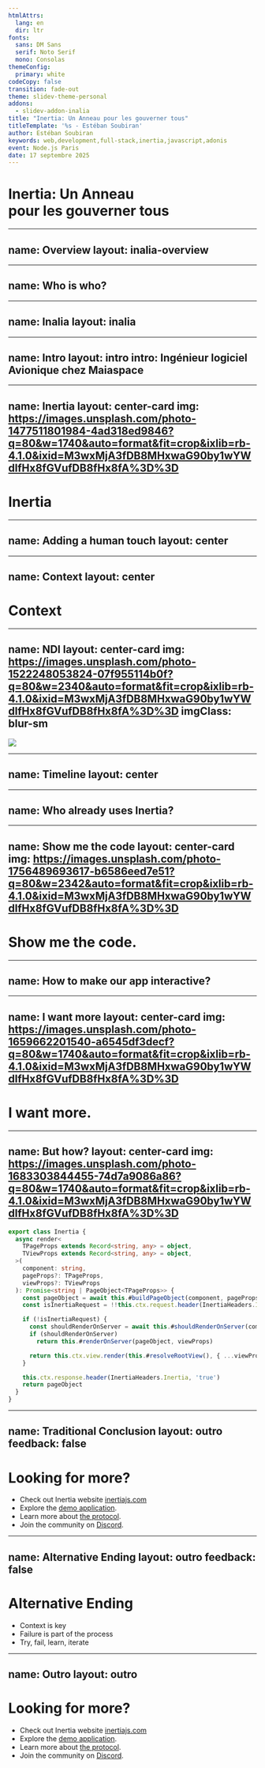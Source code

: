 ```yaml
---
htmlAttrs:
  lang: en
  dir: ltr
fonts:
  sans: DM Sans
  serif: Noto Serif
  mono: Consolas
themeConfig:
  primary: white
codeCopy: false
transition: fade-out
theme: slidev-theme-personal
addons:
  - slidev-addon-inalia
title: "Inertia: Un Anneau pour les gouverner tous"
titleTemplate: '%s - Estéban Soubiran'
author: Estéban Soubiran
keywords: web,development,full-stack,inertia,javascript,adonis
event: Node.js Paris
date: 17 septembre 2025
---
```


# Inertia: Un Anneau<br />pour les gouverner tous

<!--
Bonsoir tout le monde !

Vous allez bien ?

L'objectif des 20 prochaines minutes est simple, vous donnez l'envie d'utiliser Inertia dans vos projets. Inertia, c'est un outil que j'utilise au quotidien et qui a complètement changé ma manière de créer sur le web.
-->

---
name: Overview
layout: inalia-overview
---

<!--
Avant d'aller plus loin, je vous invite à scanner ce QR code.

Il vous mènera sur une page où vous allez pouvoir retrouver mes réseaux, répondre à des questions, pour le moment, ne le faites pas, et même poser vos questions auxquelles je vais pouvoir répondre au fur et à mesure.

À la fin, vous pourrez me donner un feedback. Mais à la fin, parce que ça ne serait pas très objectif de le faire maintenant.

Et à tout moment, vous pouvez réagir à ce que je dis, si vous trouvez ça drôle, si vous aimez ou simplement si vous êtes d'accord.
-->

---
name: Who is who?
---

<Inalia :questionId="1" />

<!--
Pour s'assurer que ça fonctionne bien chez tout le monde et pour nous donner du contexte dont on aura besoin par la suite, je vous invite à répondre à la première question, soit via la page sur laquelle vous êtes arrivé, soit en scannant le QR code.
-->

---
name: Inalia
layout: inalia
---

<!--
Derrière les QR code et les pages sur lesquels vous avez atterri, il y a une plateforme qui s'appelle Inalia.

Inalia, c'est un SaaS que je développe en live sur Twitch avec l'objectif de rendre nos présentations plus interactives et même mémorables !

Il va sortir de sa bêta privée dans les prochaines semaines et vous pouvez dès à présent vous pré-inscrire sur inalia.app.
-->

---
name: Intro
layout: intro
intro: Ingénieur logiciel Avionique chez <span class="i-custom-maiaspace
  inline-block size-5 align-text-top"></span> Maiaspace
---

<!--
Mais l'objectif ce soir, c'est surtout d'Inertia dont on va parler.

Avant de rentrer dans le vif du sujet, je me présente, je m'appelle Estéban. Je suis ingénieur logiciel Avionique chez MaiaSpace. MaiaSpace c'est une filiale d'ArianeGroup qui vise à développer un lanceur spatial partiellement réutilisable.

Quand je ne suis pas au travail, je gravite principalement autour des écosystèmes de Laravel, Vite, Vue et Nuxt.

Et lorsqu'il me reste un peu de temps j'écris des articles.

Dans le même temps, vous pouvez me retrouver partout et surtout sur Twitch où je stream plusieurs fois par semaine.
-->

---
name: Inertia
layout: center-card
img: https://images.unsplash.com/photo-1477511801984-4ad318ed9846?q=80&w=1740&auto=format&fit=crop&ixlib=rb-4.1.0&ixid=M3wxMjA3fDB8MHxwaG90by1wYWdlfHx8fGVufDB8fHx8fA%3D%3D
---

<h1 class="flex flex-row gap-4 items-center">
  <span class="i-devicon-inertiajs inline-block size-10"></span>
  Inertia
</h1>

<!--
Mais revenons à Inertia.

Je crois que ce talk est l'un des plus complexes que j'ai eu à écrire.

Non pas parce qu'Inertia est techniquement difficile, c'est même relativement simple à côté d'un talk sur les signaux et la réactivité.

Je crois qu'il y a deux raisons à cette complexité. D'abord, Inertia nous oblige à repenser la place de la technologie dans nos créations. Et ensuite, il y a le facteur humain lié au talk et à l'implicite d'Inertia.
-->

---
name: Adding a human touch
layout: center
---

<div class="flex flex-row gap-30">
  <v-clicks>
  <span class="i-devicon:java inline-block rounded-lg size-36" />

  <span class="i-devicon:javascript inline-block rounded-lg size-36" />

  <span class="i-devicon:laravel inline-block rounded-lg size-36" />
  </v-clicks>
</div>

<!--
Aujourd'hui, on est chez Takima. Ils font plutôt du Java et on l'a clairement vu au début, ils sont nombreux, vous (!) être nombreux.

Ensuite, l'évènement est organisé par Node.js Paris qui traite de l'écosystème JavaScript.

Enfin, Inertia est un outil né dans l'écosystème Laravel.

3 écosystèmes, chacun ayant un mindset complètement différent. Aujourd'hui, je dois réconcilier tout ça. Du coup, vous faire une énumération technique des fonctionnalités d'Inertia, ça ne vous aurait pas apporté grand chose ni même permis de comprendre et d'apprécier les raisons pour lesquelles la communauté aime l'outil.
-->

---
name: Context
layout: center
---

<h1 v-click class="text-9xl font-serif">
  Context
</h1>

<!--
Il y a aussi la notion de contexte. Le contexte d'une réflexion, d'un moment, d'un récit est essentiel pour comprendre toute l'histoire et ses subtilités.

D'ailleurs, le contexte est une notion devenue essentielle. On peut le voir avec la manipulation de l'information sur les réseaux ou simplement au travers des LLMs où la pertinence est directement liée à la qualité du contexte.

Alors laissez moi vous donner un peu de contexte.

Comment j'en suis arrivé à utiliser Inertia et pourquoi je l'aime tant.
-->

---
name: NDI
layout: center-card
img: https://images.unsplash.com/photo-1522248053824-07f955114b0f?q=80&w=2340&auto=format&fit=crop&ixlib=rb-4.1.0&ixid=M3wxMjA3fDB8MHxwaG90by1wYWdlfHx8fGVufDB8fHx8fA%3D%3D
imgClass: blur-sm
---

<img src="/ndi.jpeg" class="size-60 rounded-md">

<!--
Ça, c'est moi. Et je me rends compte que je ne me fais pas de cadeau en faisant ça. C'était à ma première Nuit de l'Info, donc en décembre 2018. À ce moment-là, je découvre le développement web et j'accroche de suite. Un grand canva, blanc, dans lequel vous pouvez faire absolument tout ce que vous voulez. Quelle liberté.

Enfin, une liberté, qu'il faut savoir l'utiliser. Et c'est là que tout se complexifie.
-->

---
name: Timeline
layout: center
---

<Timeline
  :items="[
    {
      icon: 'i-ph-pen-nib-straight-duotone',
      img: '/tutoring-platform.png',
      date: '2020',
      title: 'Tutoring Platform',
      stack: [
        {
          icon: 'i-devicon-feathersjs',
          name: 'FeathersJS'
        },
        {
          icon: 'i-devicon-react',
          name: 'React'
        },
        {
          icon: 'i-devicon-vuejs',
          name: 'Vue.js'
        },
      ]
    },
    {
      icon: 'i-ph-graph-duotone',
      img: '/team.jpeg',
      date: '2021',
      title: 'Insamee',
      stack: [
        {
          icon: 'i-devicon-adonisjs',
          name: 'AdonisJS'
        },
        {
          icon: 'i-devicon-nuxt',
          name: 'Nuxt'
        }
      ]
    },
    {
      icon: 'i-ph-envelope-simple-duotone',
      img: '/voting-platform.png',
      date: '2022',
      title: 'Voting Platform',
      stack: [
        {
          icon: 'i-devicon-adonisjs',
          name: 'AdonisJS'
        },
        {
          src: 'https://avatars.githubusercontent.com/u/17380553?s=200&v=4',
          name: 'Unpoly'
        }
      ]
    }
  ]"
/>

<!--
En 2020, avec des amis, on a repris le projet d'une plateforme de tutorat pour la vie étudiante de mon école. On y a passé tellement d'heures à trois. Et pourtant, on n'a jamais rien livré. Personne n'a jamais vu un seul pixel de la nouvelle version.

En 2021, avec un autre ami, on est revenu avec un nouveau projet pour la vie étudiante. L'idée était simple sur le papier, construire 4 plateformes pour faciliter la vie étudiante, pour former un écosystème. Sept mois de travail, une dispense d'un semestre pour travailler dessus à temps plein. Et pourtant, au bout du compte, on ne l'a jamais livré et personne n'en a jamais vu la couleur.

En 2022, j'ai construit une plateforme de vote pour un concours étudiant. Et en septembre, miracle, la plateforme était prête et en production. Pour la première fois depuis 4 ans, un projet a été livré. Enfin !

Maintenant, prenons un peu de recul. Pourquoi le dernier projet est-il enfin livré ?

Parce que je me suis concentré sur le fait de créer et livrer un moment, et non de simplement coder pour coder.

Regardez, sur la plateforme de Tutorat, on avait un backend avec Feathersjs, deux frontend, un avec React et l'autre avec Vue et une application mobile en React Native. Pour l'écosystème, on avait un backend avec Adonis, 4 frontend avec Nuxt et une bibliothèque de composants. Tellement de complexité. De son côté, la plateforme de vote, c'était simplement un backend Adonis avec template engine et un peu d'Unpoly. Rien de plus.

C'est exactement ce que vous permet Inertia, vous permettre de vous concentrer sur ce que vous créez pour livrer. Inertia vient simplifier votre travail.

Je crois qu'il est enfin temps de voir ce qu'est Inertia concrètement.
-->

<!-- TODO: potentiellement une question sur le fait de foirer un side project ? à voir, et potentiellement la mettre avant -->

---
name: Who already uses Inertia?
---

<Inalia :questionId="2" />

<!--

Qui, parmi vous, a déjà utilisé Inertia ?

Je vous laisse y répondre soit via la page Inalia, soit via le QR code juste ici.

En attendant, laissez-moi vous parler un peu d'Inertia.

Inertia n'est ni un nouveau framework frontend, ni un framework backend. C'est un protocole qui permet de lier les deux et qui vient s'ajouter à votre stack par le biais d'adaptateurs, permettant l'émergence des modern monoliths.

-->

---
name: Show me the code
layout: center-card
img: https://images.unsplash.com/photo-1756489693617-b6586eed7e51?q=80&w=2342&auto=format&fit=crop&ixlib=rb-4.1.0&ixid=M3wxMjA3fDB8MHxwaG90by1wYWdlfHx8fGVufDB8fHx8fA%3D%3D
---

# Show me the code.

<!--

- Traditional monolith
- How to make our app interactive?

-->

---
name: How to make our app interactive?
---

<Inalia :questionId="3" />

<!--
Ok, très intéressante les réponses.

- Pas la première parce qu'une librairie frontend n'a pas du tout la puissance d'un framework frontend, que ce soit au niveau de l'écosystème, du tooling, ou même des UI kit.
- Pas la deuxième parce que c'est juste trop de complexité dans notre cas. Potentiellement un nouveau repo, une découpe qui n'a pas de sens parce qu'on serait les seuls consommateurs, il faut ajouter du routing, de l'autorisation côté client, etc.

On s'est clairement fait matrixé par le fait de devoir passer d'un monolith à un frontend séparé avec une API pour faire évoluer nos projets et y ajouter de l'interactivité. Mais ça, c'est terminé.

Aujourd'hui, avec Inertia, on a un nouveau choix.
 -->

---
name: I want more
layout: center-card
img: https://images.unsplash.com/photo-1659662201540-a6545df3decf?q=80&w=1740&auto=format&fit=crop&ixlib=rb-4.1.0&ixid=M3wxMjA3fDB8MHxwaG90by1wYWdlfHx8fGVufDB8fHx8fA%3D%3D
---

# I want more.

<!--

- Link
- Form
- Optional Props

-->

---
name: But how?
layout: center-card
img: https://images.unsplash.com/photo-1683303844455-74d7a9086a86?q=80&w=1740&auto=format&fit=crop&ixlib=rb-4.1.0&ixid=M3wxMjA3fDB8MHxwaG90by1wYWdlfHx8fGVufDB8fHx8fA%3D%3D
---

```ts
export class Inertia {
  async render<
    TPageProps extends Record<string, any> = object,
    TViewProps extends Record<string, any> = object,
  >(
    component: string,
    pageProps?: TPageProps,
    viewProps?: TViewProps
  ): Promise<string | PageObject<TPageProps>> {
    const pageObject = await this.#buildPageObject(component, pageProps)
    const isInertiaRequest = !!this.ctx.request.header(InertiaHeaders.Inertia)

    if (!isInertiaRequest) {
      const shouldRenderOnServer = await this.#shouldRenderOnServer(component)
      if (shouldRenderOnServer)
        return this.#renderOnServer(pageObject, viewProps)

      return this.ctx.view.render(this.#resolveRootView(), { ...viewProps, page: pageObject })
    }

    this.ctx.response.header(InertiaHeaders.Inertia, 'true')
    return pageObject
  }
}
```

<!--

Mais ça fonctionne comment Inertia ?

Et bien je crois que ce snippet tiré de l'adaptateur d'AdonisJS est le meilleur support pour comprendre son fonctionnement.

- Deux blocs. Render HTML et JSON
- Utilisation de headers pour différencier les requêtes
- Injection par l'adaptateur client du `pageObject` dans les props

https://github.com/adonisjs/inertia/blob/4a0a6a6356430a91596cc28e408fa6bcfe561052/src/inertia.ts#L290-L310

-->

---
name: Traditional Conclusion
layout: outro
feedback: false
---

<h1 class="text-4xl font-serif">
  Looking for more?
</h1>

<ul class="op-80">
  <li>
    Check out Inertia website <a href="https://inertiajs.com/" target="_blank">inertiajs.com</a>
  </li>
  <li>
    Explore the <a href="https://inertiajs.com/demo-application" target="_blank">demo application</a>.
  </li>
    <li>
    Learn more about <a href="https://inertiajs.com/the-protocol" target="_blank">the protocol</a>.
  </li>
  <li>
    Join the community on <a href="https://discord.gg/inertiajs"  target="_blank">Discord</a>.
  </li>
</ul>

<!--
Je crois qu'il y a deux manières de terminer ce talk.

Une traditionnelle et une alternative. Commençons par l'alternative.
-->

---
name: Alternative Ending
layout: outro
feedback: false
---

<h1 class="text-4xl font-serif">
  Alternative Ending
</h1>

<ul class="op-80">
  <li>
    Context is key
  </li>
  <li>
    Failure is part of the process
  </li>
  <li>
    Try, fail, learn, iterate
  </li>
</ul>

<!--
Inertia n'est pas magique et ne résoudra pas tous vos problèmes. Mais appliqué dans le bon context, ça peut devenir votre meilleur allié.

Ensuite, avec un outil comme Inertia, tu délivres plus, tu accélères et donc inévitablement, tu échoues plus. Mais c'est ok.
-->

---
name: Outro
layout: outro
---

<h1 class="text-4xl font-serif">
  Looking for more?
</h1>

<ul class="op-80">
  <li>
    Check out Inertia website <a href="https://inertiajs.com/" target="_blank">inertiajs.com</a>
  </li>
  <li>
    Explore the <a href="https://inertiajs.com/demo-application" target="_blank">demo application</a>.
  </li>
    <li>
    Learn more about <a href="https://inertiajs.com/the-protocol" target="_blank">the protocol</a>.
  </li>
  <li>
    Join the community on <a href="https://discord.gg/inertiajs"  target="_blank">Discord</a>.
  </li>
</ul>

<!--
Ce que vous venez de découvrir, ce n'est qu'un aperçu de tout ce qu'il est possible de faire avec Inertia. Je vous invite à aller lire la documentation et à explorer l'application de démonstration pour avoir une vision plus réaliste.

Honnêtement, donnez-lui une chance, vous ne le regretterez pas.

Merci à tous !

C'était Estéban. Et pour laisser un feedback, c'est juste là.
-->
